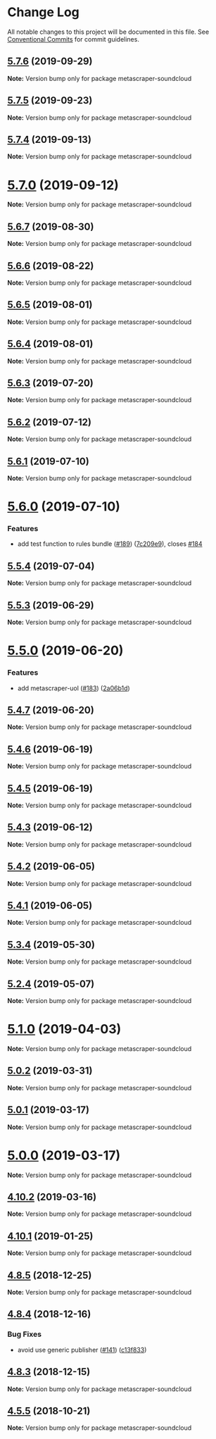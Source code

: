 # Change Log

All notable changes to this project will be documented in this file.
See [Conventional Commits](https://conventionalcommits.org) for commit guidelines.

## [5.7.6](https://github.com/microlinkhq/metascraper-soundcloud/compare/v5.7.5...v5.7.6) (2019-09-29)

**Note:** Version bump only for package metascraper-soundcloud





## [5.7.5](https://github.com/microlinkhq/metascraper-soundcloud/compare/v5.7.4...v5.7.5) (2019-09-23)

**Note:** Version bump only for package metascraper-soundcloud





## [5.7.4](https://github.com/microlinkhq/metascraper-soundcloud/compare/v5.7.3...v5.7.4) (2019-09-13)

**Note:** Version bump only for package metascraper-soundcloud





# [5.7.0](https://github.com/microlinkhq/metascraper-soundcloud/compare/v5.6.8...v5.7.0) (2019-09-12)

**Note:** Version bump only for package metascraper-soundcloud





## [5.6.7](https://github.com/microlinkhq/metascraper-soundcloud/compare/v5.6.6...v5.6.7) (2019-08-30)

**Note:** Version bump only for package metascraper-soundcloud





## [5.6.6](https://github.com/microlinkhq/metascraper-soundcloud/compare/v5.6.5...v5.6.6) (2019-08-22)

**Note:** Version bump only for package metascraper-soundcloud





## [5.6.5](https://github.com/microlinkhq/metascraper-soundcloud/compare/v5.6.4...v5.6.5) (2019-08-01)

**Note:** Version bump only for package metascraper-soundcloud





## [5.6.4](https://github.com/microlinkhq/metascraper-soundcloud/compare/v5.6.3...v5.6.4) (2019-08-01)

**Note:** Version bump only for package metascraper-soundcloud





## [5.6.3](https://github.com/microlinkhq/metascraper-soundcloud/compare/v5.6.2...v5.6.3) (2019-07-20)

**Note:** Version bump only for package metascraper-soundcloud





## [5.6.2](https://github.com/microlinkhq/metascraper-soundcloud/compare/v5.6.1...v5.6.2) (2019-07-12)

**Note:** Version bump only for package metascraper-soundcloud





## [5.6.1](https://github.com/microlinkhq/metascraper-soundcloud/compare/v5.6.0...v5.6.1) (2019-07-10)

**Note:** Version bump only for package metascraper-soundcloud





# [5.6.0](https://github.com/microlinkhq/metascraper-soundcloud/compare/v5.5.4...v5.6.0) (2019-07-10)


### Features

* add test function to rules bundle ([#189](https://github.com/microlinkhq/metascraper-soundcloud/issues/189)) ([7c209e9](https://github.com/microlinkhq/metascraper-soundcloud/commit/7c209e9)), closes [#184](https://github.com/microlinkhq/metascraper-soundcloud/issues/184)





## [5.5.4](https://github.com/microlinkhq/metascraper-soundcloud/compare/v5.5.3...v5.5.4) (2019-07-04)

**Note:** Version bump only for package metascraper-soundcloud





## [5.5.3](https://github.com/microlinkhq/metascraper-soundcloud/compare/v5.5.2...v5.5.3) (2019-06-29)

**Note:** Version bump only for package metascraper-soundcloud





# [5.5.0](https://github.com/microlinkhq/metascraper-soundcloud/compare/v5.4.7...v5.5.0) (2019-06-20)


### Features

* add metascraper-uol ([#183](https://github.com/microlinkhq/metascraper-soundcloud/issues/183)) ([2a06b1d](https://github.com/microlinkhq/metascraper-soundcloud/commit/2a06b1d))





## [5.4.7](https://github.com/microlinkhq/metascraper-soundcloud/compare/v5.4.6...v5.4.7) (2019-06-20)

**Note:** Version bump only for package metascraper-soundcloud





## [5.4.6](https://github.com/microlinkhq/metascraper-soundcloud/compare/v5.4.5...v5.4.6) (2019-06-19)

**Note:** Version bump only for package metascraper-soundcloud





## [5.4.5](https://github.com/microlinkhq/metascraper-soundcloud/compare/v5.4.4...v5.4.5) (2019-06-19)

**Note:** Version bump only for package metascraper-soundcloud





## [5.4.3](https://github.com/microlinkhq/metascraper-soundcloud/compare/v5.4.2...v5.4.3) (2019-06-12)

**Note:** Version bump only for package metascraper-soundcloud





## [5.4.2](https://github.com/microlinkhq/metascraper-soundcloud/compare/v5.4.1...v5.4.2) (2019-06-05)

**Note:** Version bump only for package metascraper-soundcloud





## [5.4.1](https://github.com/microlinkhq/metascraper-soundcloud/compare/v5.4.0...v5.4.1) (2019-06-05)

**Note:** Version bump only for package metascraper-soundcloud





## [5.3.4](https://github.com/microlinkhq/metascraper-soundcloud/compare/v5.3.3...v5.3.4) (2019-05-30)

**Note:** Version bump only for package metascraper-soundcloud





## [5.2.4](https://github.com/microlinkhq/metascraper-soundcloud/compare/v5.2.3...v5.2.4) (2019-05-07)

**Note:** Version bump only for package metascraper-soundcloud





# [5.1.0](https://github.com/microlinkhq/metascraper-soundcloud/compare/v5.0.2...v5.1.0) (2019-04-03)

**Note:** Version bump only for package metascraper-soundcloud





## [5.0.2](https://github.com/microlinkhq/metascraper-soundcloud/compare/v5.0.1...v5.0.2) (2019-03-31)

**Note:** Version bump only for package metascraper-soundcloud





## [5.0.1](https://github.com/microlinkhq/metascraper-soundcloud/compare/v5.0.0...v5.0.1) (2019-03-17)

**Note:** Version bump only for package metascraper-soundcloud





# [5.0.0](https://github.com/microlinkhq/metascraper-soundcloud/compare/v4.10.3...v5.0.0) (2019-03-17)

**Note:** Version bump only for package metascraper-soundcloud





## [4.10.2](https://github.com/microlinkhq/metascraper-soundcloud/compare/v4.10.1...v4.10.2) (2019-03-16)

**Note:** Version bump only for package metascraper-soundcloud





## [4.10.1](https://github.com/microlinkhq/metascraper-soundcloud/compare/v4.10.0...v4.10.1) (2019-01-25)

**Note:** Version bump only for package metascraper-soundcloud





## [4.8.5](https://github.com/microlinkhq/metascraper-soundcloud/compare/v4.8.4...v4.8.5) (2018-12-25)

**Note:** Version bump only for package metascraper-soundcloud





## [4.8.4](https://github.com/microlinkhq/metascraper-soundcloud/compare/v4.8.3...v4.8.4) (2018-12-16)


### Bug Fixes

* avoid use generic publisher ([#141](https://github.com/microlinkhq/metascraper-soundcloud/issues/141)) ([c13f833](https://github.com/microlinkhq/metascraper-soundcloud/commit/c13f833))





## [4.8.3](https://github.com/microlinkhq/metascraper-soundcloud/compare/v4.8.2...v4.8.3) (2018-12-15)

**Note:** Version bump only for package metascraper-soundcloud





## [4.5.5](https://github.com/microlinkhq/metascraper-soundcloud/compare/v4.5.5-alpha.0...v4.5.5) (2018-10-21)

**Note:** Version bump only for package metascraper-soundcloud
